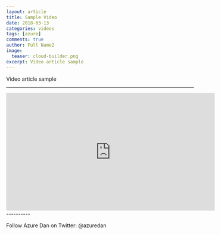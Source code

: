 ```yaml
---
layout: article
title: Sample Video
date: 2018-03-13
categories: videos
tags: [azure]
comments: true
author: Full Name2
image:
  teaser: cloud-builder.png
excerpt: Video article sample
---
```


Video article sample

----------

<iframe width="560" height="315" src="https://www.youtube.com/embed/0GvMwCFhk08?rel=0" frameborder="0" allow="autoplay; encrypted-media" allowfullscreen></iframe>
----------

Follow Azure Dan on Twitter: @azuredan